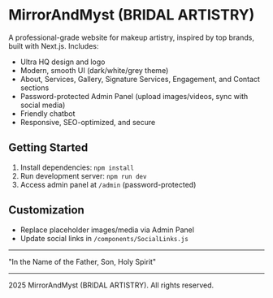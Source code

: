 # MirrorAndMyst (BRIDAL ARTISTRY)

A professional-grade website for makeup artistry, inspired by top brands, built with Next.js. Includes:
- Ultra HQ design and logo
- Modern, smooth UI (dark/white/grey theme)
- About, Services, Gallery, Signature Services, Engagement, and Contact sections
- Password-protected Admin Panel (upload images/videos, sync with social media)
- Friendly chatbot
- Responsive, SEO-optimized, and secure

## Getting Started
1. Install dependencies: `npm install`
2. Run development server: `npm run dev`
3. Access admin panel at `/admin` (password-protected)

## Customization
- Replace placeholder images/media via Admin Panel
- Update social links in `/components/SocialLinks.js`

---

"In the Name of the Father, Son, Holy Spirit"

---

 2025 MirrorAndMyst (BRIDAL ARTISTRY). All rights reserved.
